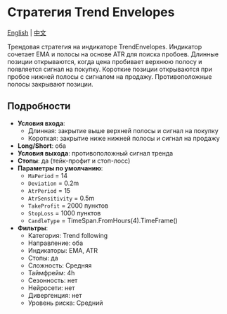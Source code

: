 # Стратегия Trend Envelopes
[English](README.md) | [中文](README_cn.md)

Трендовая стратегия на индикаторе TrendEnvelopes. Индикатор сочетает EMA и полосы на основе ATR для поиска пробоев.
Длинные позиции открываются, когда цена пробивает верхнюю полосу и появляется сигнал на покупку. Короткие позиции открываются при пробое нижней полосы с сигналом на продажу. Противоположные полосы закрывают позиции.

## Подробности

- **Условия входа**:
  - Длинная: закрытие выше верхней полосы и сигнал на покупку
  - Короткая: закрытие ниже нижней полосы и сигнал на продажу
- **Long/Short**: оба
- **Условия выхода**: противоположный сигнал тренда
- **Стопы**: да (тейк-профит и стоп-лосс)
- **Параметры по умолчанию**:
  - `MaPeriod` = 14
  - `Deviation` = 0.2m
  - `AtrPeriod` = 15
  - `AtrSensitivity` = 0.5m
  - `TakeProfit` = 2000 пунктов
  - `StopLoss` = 1000 пунктов
  - `CandleType` = TimeSpan.FromHours(4).TimeFrame()
- **Фильтры**:
  - Категория: Trend following
  - Направление: оба
  - Индикаторы: EMA, ATR
  - Стопы: да
  - Сложность: Средняя
  - Таймфрейм: 4h
  - Сезонность: нет
  - Нейросети: нет
  - Дивергенция: нет
  - Уровень риска: Средний

